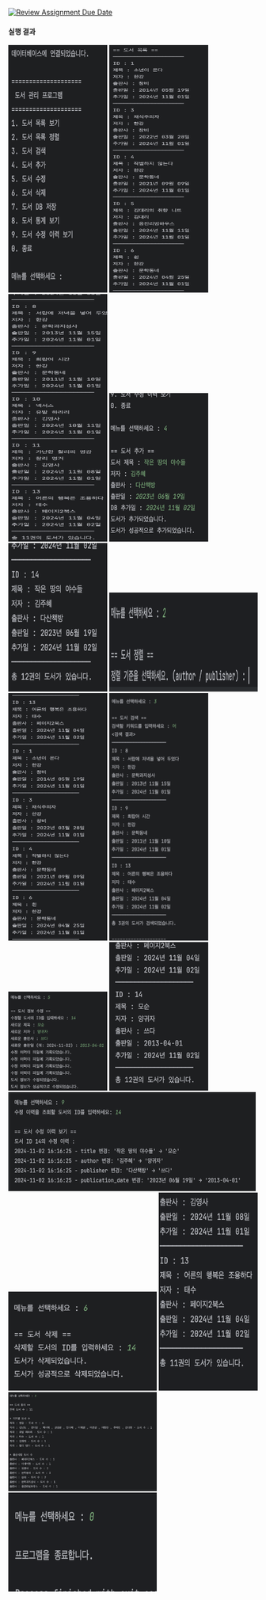 [![Review Assignment Due Date](https://classroom.github.com/assets/deadline-readme-button-22041afd0340ce965d47ae6ef1cefeee28c7c493a6346c4f15d667ab976d596c.svg)](https://classroom.github.com/a/FgyAlX5H)

<h4> 실행 결과 </h4>

<img src="https://github.com/syosep/WSD_HW2/blob/77c555eeb3aea5aec9dbc5bd1a33cb5c28ef59c0/src/main/java/org/example/Screenshots/001.png" height="500" width="200" alt="001">
<img src="https://github.com/syosep/WSD_HW2/blob/77c555eeb3aea5aec9dbc5bd1a33cb5c28ef59c0/src/main/java/org/example/Screenshots/002.png" height="500" width="200" alt="002">
<img src="https://github.com/syosep/WSD_HW2/blob/77c555eeb3aea5aec9dbc5bd1a33cb5c28ef59c0/src/main/java/org/example/Screenshots/003.png" height="500" width="200" alt="003">
<img src="https://github.com/syosep/WSD_HW2/blob/77c555eeb3aea5aec9dbc5bd1a33cb5c28ef59c0/src/main/java/org/example/Screenshots/004.png" height="300" width="200" alt="004">
<img src="https://github.com/syosep/WSD_HW2/blob/77c555eeb3aea5aec9dbc5bd1a33cb5c28ef59c0/src/main/java/org/example/Screenshots/005.png" height="300" width="200" alt="005">
<img src="https://github.com/syosep/WSD_HW2/blob/77c555eeb3aea5aec9dbc5bd1a33cb5c28ef59c0/src/main/java/org/example/Screenshots/006.png" height="200" width="300" alt="006">
<img src="https://github.com/syosep/WSD_HW2/blob/77c555eeb3aea5aec9dbc5bd1a33cb5c28ef59c0/src/main/java/org/example/Screenshots/007.png" height="500" width="200" alt="007">
<img src="https://github.com/syosep/WSD_HW2/blob/77c555eeb3aea5aec9dbc5bd1a33cb5c28ef59c0/src/main/java/org/example/Screenshots/008.png" height="500" width="200" alt="008">
<img src="https://github.com/syosep/WSD_HW2/blob/77c555eeb3aea5aec9dbc5bd1a33cb5c28ef59c0/src/main/java/org/example/Screenshots/009.png" height="200" width="200" alt="009">
<img src="https://github.com/syosep/WSD_HW2/blob/77c555eeb3aea5aec9dbc5bd1a33cb5c28ef59c0/src/main/java/org/example/Screenshots/010.png" height="300" width="200" alt="010">
<img src="https://github.com/syosep/WSD_HW2/blob/77c555eeb3aea5aec9dbc5bd1a33cb5c28ef59c0/src/main/java/org/example/Screenshots/011.png" height="200" width="500" alt="011">
<img src="https://github.com/syosep/WSD_HW2/blob/77c555eeb3aea5aec9dbc5bd1a33cb5c28ef59c0/src/main/java/org/example/Screenshots/012.png" height="200" width="300" alt="012">
<img src="https://github.com/syosep/WSD_HW2/blob/77c555eeb3aea5aec9dbc5bd1a33cb5c28ef59c0/src/main/java/org/example/Screenshots/013.png" height="400" width="200" alt="013">
<img src="https://github.com/syosep/WSD_HW2/blob/77c555eeb3aea5aec9dbc5bd1a33cb5c28ef59c0/src/main/java/org/example/Screenshots/014.png" height="200" width="300" alt="014">
<img src="https://github.com/syosep/WSD_HW2/blob/77c555eeb3aea5aec9dbc5bd1a33cb5c28ef59c0/src/main/java/org/example/Screenshots/015.png" height="200" width="300" alt="015">